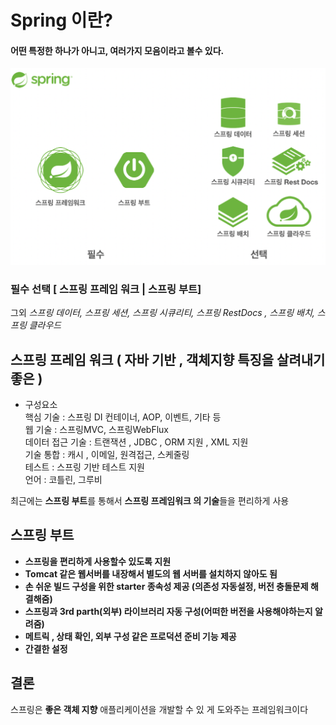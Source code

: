 # Spring 이란?
#### 어떤 특정한 하나가 아니고, 여러가지 모음이라고 볼수 있다.

![스프링이란](../images//spring.png)
### 필수 선택 **[ 스프링 프레임 워크 | 스프링 부트]** <br>
그외 *스프링 데이터, 스프링 세션, 스프링 시큐리티, 스프링 RestDocs , 스프링 배치, 스프링 클라우드*

## 스프링 프레임 워크 ( 자바 기반 , 객체지향 특징을 살려내기 좋은 )
* 구성요소 <br>
핵심 기술 : 스프링 DI 컨테이너, AOP, 이벤트, 기타 등 <br>
웹 기술 : 스프링MVC, 스프링WebFlux <br>
데이터 접근 기술 : 트랜잭션 , JDBC , ORM 지원 , XML 지원 <br>
기술 통합 : 캐시 , 이메일, 원격접근, 스케줄링 <br> 
테스트 : 스프링 기반 테스트 지원 <br>
언어 : 코틀린, 그루비 <br>

최근에는 **스프링 부트**를 통해서 **스프링 프레임워크 의 기술**들을 편리하게 사용

## 스프링 부트
* **스프링을 편리하게 사용할수 있도록 지원**
* **Tomcat 같은 웹서버를 내장해서 별도의 웹 서버를 설치하지 않아도 됨**
* **손 쉬운 빌드 구성을 위한 starter 종속성 제공 (의존성 자동설정, 버전 충돌문제 해결해줌)**
* **스프링과 3rd parth(외부) 라이브러리 자동 구성(어떠한 버전을 사용해야하는지 알려줌)**
* **메트릭 , 상태 확인, 외부 구성 같은 프로덕션 준비 기능 제공** 
* **간결한 설정**

## 결론
스프링은 **좋은 객체 지향** 애플리케이션을 개발할 수 있 게 도와주는 프레임워크이다